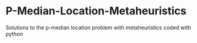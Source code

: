 # P-Median-Location-Metaheuristics
Solutions to the p-median location problem with metaheuristics coded with python
